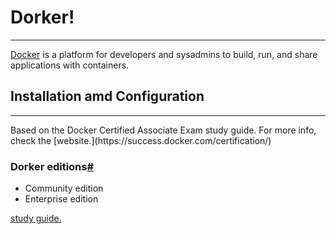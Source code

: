 # Dorker!
<hr />

[Docker](https://docs.docker.com/get-started) is a platform for developers and sysadmins to build, run, and share applications with containers.

## Installation amd Configuration
<hr />
Based on the Docker Certified Associate Exam study guide. For more info, check the [website.](https://success.docker.com/certification/)

### Dorker editions[#](https://docs.docker.com/get-docker/)
- Community edition 
- Enterprise edition 

[study guide.](https://docker.cdn.prismic.io/docker/4a619747-6889-48cd-8420-60f24a6a13ac_DCA_study+Guide_v1.3.pdf) 

